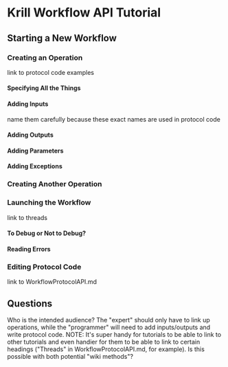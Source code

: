 # Krill Workflow API Tutorial

## Starting a New Workflow

### Creating an Operation
link to protocol code examples
#### Specifying All the Things

#### Adding Inputs
name them carefully because these exact names are used in protocol code
#### Adding Outputs

#### Adding Parameters

#### Adding Exceptions

### Creating Another Operation

### Launching the Workflow
link to threads
#### To Debug or Not to Debug?

#### Reading Errors

### Editing Protocol Code
link to WorkflowProtocolAPI.md

## Questions
Who is the intended audience? The "expert" should only have to link up operations, while the "programmer" will need to add inputs/outputs and write protocol code.
NOTE: It's super handy for tutorials to be able to link to other tutorials and even handier for them to be able to link to certain headings ("Threads" in WorkflowProtocolAPI.md, for example). Is this possible with both potential "wiki methods"?

